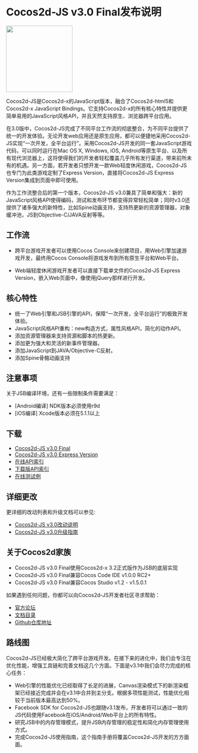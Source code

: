 # Cocos2d-JS v3.0 Final发布说明

<img src="http://www.cocos2d-x.org/attachments/download/1508" height=180> 

Cocos2d-JS是Cocos2d-x的JavaScript版本，融合了Cocos2d-html5和Cocos2d-x JavaScript Bindings。它支持Cocos2d-x的所有核心特性并提供更简单易用的JavaScript风格API，并且天然支持原生、浏览器跨平台应用。

在3.0版中，Cocos2d-JS完成了不同平台工作流的彻底整合，为不同平台提供了统一的开发体验。无论开发web应用还是原生应用，都可以便捷地采用Cocos2d-JS实现“一次开发，全平台运行”。采用Cocos2d-JS开发的同一套JavaScript游戏代码，可以同时运行在Mac OS X, Windows, iOS, Android等原生平台、以及所有现代浏览器上，这将使得我们的开发者轻松覆盖几乎所有发行渠道，带来前所未有的机遇。另一方面，若开发者只想开发一款Web轻度休闲游戏，Cocos2d-JS也专门为此类游戏定制了Express Version，直接将Cocos2d-JS Express Version集成到页面中即可使用。

作为工作流整合后的第一个版本，Cocos2d-JS v3.0兼具了简单和强大：新的JavaScript风格API使得编码，测试和发布环节都变得异常轻松简单；同时v3.0还提供了诸多强大的新特性，比如Spine动画支持，支持热更新的资源管理器，对象缓冲池，JS到Objective-C/JAVA反射等等。

## 工作流

- 跨平台游戏开发者可以使用Cocos Console来创建项目，用Web引擎加速游戏开发，最终用Cocos Console将游戏发布到所有原生平台和Web平台。

- Web端轻度休闲游戏开发者可以直接下载单文件的Cocos2d-JS Express Version，嵌入Web页面中，像使用jQuery那样进行开发。

## 核心特性

* 统一了Web引擎和JSB引擎的API，保障“一次开发，全平台运行”的极致开发体验。
* JavaScript风格API重构：new构造方式，属性风格API，简化的动作API。
* 添加资源管理器来支持资源和脚本的热更新。
* 添加更为强大和灵活的新事件管理器。
* 添加JavaScript到JAVA/Objective-C反射。
* 添加Spine骨骼动画支持

## 注意事项

关于JSB编译环境，还有一些限制条件需要满足：

- [Android编译] NDK版本必须使用r9d
- [iOS编译] Xcode版本必须在5.1.1以上

## 下载

- [Cocos2d-JS v3.0 Final](http://www.cocos2d-x.org/filedown/cocos2d-js-v3.0.zip)
- [Cocos2d-JS v3.0 Express Version](http://www.cocos2d-x.org/filecenter/jsbuilder)
- [在线API索引](http://www.cocos2d-x.org/reference/html5-js/V3.0/index.html)
- [下载版API索引](http://www.cocos2d-x.org/filedown/Cocos2d-JS-v3.0-API.zip)
- [在线测试例](http://cocos2d-x.org/js-tests/)

## 详细更改

更详细的改动列表和升级文档可以参见:

- [Cocos2d-JS v3.0改动说明](http://www.cocos2d-x.org/docs/manual/framework/html5/release-notes/v3.0/changelog/en)
- [Cocos2d-JS v3.0升级指南](http://www.cocos2d-x.org/docs/manual/framework/html5/release-notes/v3.0rc0/upgrade-guide/zh)

## 关于Cocos2d家族

- Cocos2d-JS v3.0 Final使用Cocos2d-x 3.2正式版作为JSB的底层实现
- Cocos2d-JS v3.0 Final兼容Cocos Code IDE v1.0.0 RC2+
- Cocos2d-JS v3.0 Final兼容Cocos Studio v1.2 - v1.5.0.1

如果遇到任何问题，你都可以向Cocos2d-JS开发者社区寻求帮助： 

- [官方论坛](http://discuss.cocos2d-x.org/category/javascript)
- [文档目录](http://cocos2d-x.org/docs/manual/framework/html5/zh)
- [Github仓库地址](https://github.com/cocos2d/cocos2d-js)

## 路线图

Cocos2d-JS已经极大简化了跨平台游戏开发。在接下来的进化中，我们会专注在优化性能，增强工具链和完善文档这几个方面。下面是v3.1中我们会尽力完成的核心任务：

- Web引擎的性能优化已经取得了长足的进展，Canvas渲染模式下的新渲染框架已经接近完成并会在v3.1中合并到主分支。根据多项性能测试，性能优化相较于当前版本最高达到50%。
- Facebook SDK for Cocos2d-JS也跟随v3.1发布，开发者将可以通过一致的JS代码使用Facebook在iOS/Android/Web平台上的所有特性。
- 研究JSB中的内存管理模式，提升JSB内存管理的稳定性和简化内存管理使用方式。
- 完成Cocos2d-JS使用指南，这个指南手册将覆盖Cocos2d-JS开发的方方面面。